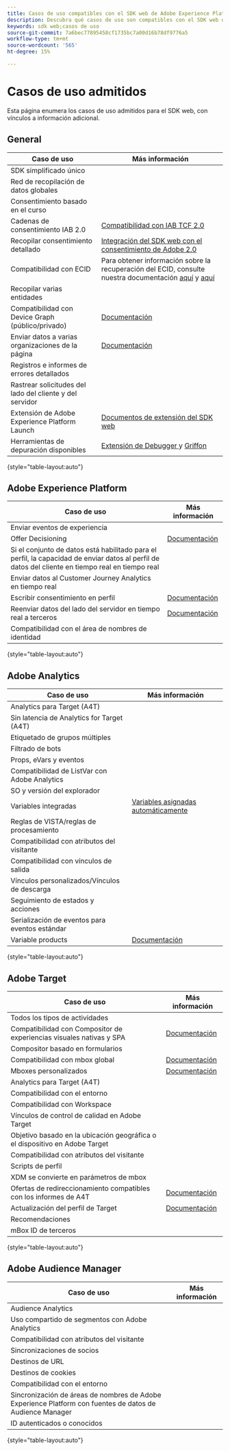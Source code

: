 ```yaml
---
title: Casos de uso compatibles con el SDK web de Adobe Experience Platform
description: Descubra qué casos de uso son compatibles con el SDK web de Adobe Experience Platform.
keywords: sdk web;casos de uso
source-git-commit: 7a6bec77895458cf1735bc7a00d16b78df9776a5
workflow-type: tm+mt
source-wordcount: '565'
ht-degree: 15%

---
```



# Casos de uso admitidos

Esta página enumera los casos de uso admitidos para el SDK web, con vínculos a información adicional.

## General

| Caso de uso | Más información |
| --- | --- |
| SDK simplificado único |  |
| Red de recopilación de datos globales |  |
| Consentimiento basado en el curso |  |
| Cadenas de consentimiento IAB 2.0 | [Compatibilidad con IAB TCF 2.0](https://experienceleague.adobe.com/docs/experience-platform/edge/consent/iab-tcf/overview.html?lang=en#consent) |
| Recopilar consentimiento detallado | [Integración del SDK web con el consentimiento de Adobe 2.0](https://experienceleague.adobe.com/docs/experience-platform/landing/governance-privacy-security/consent/adobe/sdk.html#prerequisites) |
| Compatibilidad con ECID | Para obtener información sobre la recuperación del ECID, consulte nuestra documentación [aquí](https://experienceleague.adobe.com/docs/experience-platform/edge/identity/overview.html?lang=en#first-party-identity) y [aquí](https://experienceleague.adobe.com/docs/experience-platform/edge/extension/accessing-the-ecid.html?lang=en#extension) |
| Recopilar varias entidades |  |
| Compatibilidad con Device Graph (público/privado) | [Documentación](https://experienceleague.adobe.com/docs/analytics/components/cda/device-graph.html?lang=en) |
| Enviar datos a varias organizaciones de la página | [Documentación](https://experienceleague.adobe.com/docs/experience-platform/edge/fundamentals/interacting-with-multiple-properties.html?lang=en#fundamentals) |
| Registros e informes de errores detallados |  |
| Rastrear solicitudes del lado del cliente y del servidor |  |
| Extensión de Adobe Experience Platform Launch | [Documentos de extensión del SDK web](https://experienceleague.adobe.com/docs/experience-platform/edge/extension/web-sdk-extension.html?lang=en#extension) |
| Herramientas de depuración disponibles | [Extensión de Debugger ](https://experienceleague.adobe.com/docs/debugger-learn/tutorials/experience-platform-debugger/introduction-to-the-experience-platform-debugger.html?lang=en) y  [Griffon](https://aep-sdks.gitbook.io/docs/beta/project-griffon) |

{style=&quot;table-layout:auto&quot;}

## Adobe Experience Platform

| Caso de uso | Más información |
| --- | --- |
| Enviar eventos de experiencia |  |
| Offer Decisioning | [Documentación](https://experienceleague.adobe.com/docs/experience-platform/edge/personalization/offer-decisioning/offer-decisioning-overview.html?lang=en#personalization) |
| Si el conjunto de datos está habilitado para el perfil, la capacidad de enviar datos al perfil de datos del cliente en tiempo real en tiempo real |  |
| Enviar datos al Customer Journey Analytics en tiempo real |  |
| Escribir consentimiento en perfil | [Documentación](https://experienceleague.adobe.com/docs/experience-platform/landing/governance-privacy-security/consent/adobe/sdk.html?lang=en) |
| Reenviar datos del lado del servidor en tiempo real a terceros | [Documentación](../../tags/ui/event-forwarding/overview.md) |
| Compatibilidad con el área de nombres de identidad |  |

{style=&quot;table-layout:auto&quot;}

## Adobe Analytics

| Caso de uso | Más información |
| --- | --- |
| Analytics para Target (A4T) |  |
| Sin latencia de Analytics for Target (A4T) |  |
| Etiquetado de grupos múltiples |  |
| Filtrado de bots |  |
| Props, eVars y eventos |  |
| Compatibilidad de ListVar con Adobe Analytics |  |
| SO y versión del explorador |  |
| Variables integradas | [Variables asignadas automáticamente](https://experienceleague.adobe.com/docs/experience-platform/edge/data-collection/adobe-analytics/automatically-mapped-vars.html?lang=en#data-collection) |
| Reglas de VISTA/reglas de procesamiento |  |
| Compatibilidad con atributos del visitante |  |
| Compatibilidad con vínculos de salida |  |
| Vínculos personalizados/Vínculos de descarga |  |
| Seguimiento de estados y acciones |  |
| Serialización de eventos para eventos estándar |  |
| Variable products | [Documentación](https://experienceleague.adobe.com/docs/experience-platform/edge/data-collection/collect-commerce-data.html?lang=en#actions-related-to-products) |

{style=&quot;table-layout:auto&quot;}

## Adobe Target

| Caso de uso | Más información |
| --- | --- |
| Todos los tipos de actividades |  |
| Compatibilidad con Compositor de experiencias visuales nativas y SPA | [Documentación](https://experienceleague.adobe.com/docs/experience-platform/edge/personalization/adobe-target/spa-implementation.html?lang=en#personalization) |
| Compositor basado en formularios |  |
| Compatibilidad con mbox global | [Documentación](https://experienceleague.adobe.com/docs/experience-platform/edge/personalization/rendering-personalization-content.html?lang=en#automatically-rendering-content) |
| Mboxes personalizados | [Documentación](https://experienceleague.adobe.com/docs/experience-platform/edge/personalization/rendering-personalization-content.html?lang=en#manually-rendering-content) |
| Analytics para Target (A4T) |  |
| Compatibilidad con el entorno |  |
| Compatibilidad con Workspace |  |
| Vínculos de control de calidad en Adobe Target |  |
| Objetivo basado en la ubicación geográfica o el dispositivo en Adobe Target |  |
| Compatibilidad con atributos del visitante |  |
| Scripts de perfil |  |
| XDM se convierte en parámetros de mbox |  |
| Ofertas de redireccionamiento compatibles con los informes de A4T | [Documentación](https://experienceleague.adobe.com/docs/target/using/experiences/offers/offer-redirect.html?lang=en) |
| Actualización del perfil de Target | [Documentación](https://experienceleague.adobe.com/docs/experience-platform/edge/personalization/adobe-target/target-overview.html?lang=en#single-profile-update) |
| Recomendaciones |  |
| mBox ID de terceros |  |

{style=&quot;table-layout:auto&quot;}

## Adobe Audience Manager

| Caso de uso | Más información |
| --- | --- |
| Audience Analytics |  |
| Uso compartido de segmentos con Adobe Analytics |  |
| Compatibilidad con atributos del visitante |  |
| Sincronizaciones de socios |  |
| Destinos de URL |  |
| Destinos de cookies |  |
| Compatibilidad con el entorno |  |
| Sincronización de áreas de nombres de Adobe Experience Platform con fuentes de datos de Audience Manager |  |
| ID autenticados o conocidos |  |

{style=&quot;table-layout:auto&quot;}
